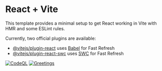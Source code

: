 # React + Vite

This template provides a minimal setup to get React working in Vite with HMR and some ESLint rules.

Currently, two official plugins are available:

- [@vitejs/plugin-react](https://github.com/vitejs/vite-plugin-react/blob/main/packages/plugin-react/README.md) uses [Babel](https://babeljs.io/) for Fast Refresh
- [@vitejs/plugin-react-swc](https://github.com/vitejs/vite-plugin-react-swc) uses [SWC](https://swc.rs/) for Fast Refresh

[![CodeQL](https://github.com/gabriel-rodriguezcastellini/tic-tac-toe/actions/workflows/github-code-scanning/codeql/badge.svg)](https://github.com/gabriel-rodriguezcastellini/tic-tac-toe/actions/workflows/github-code-scanning/codeql)
[![Greetings](https://github.com/gabriel-rodriguezcastellini/tic-tac-toe/actions/workflows/greetings.yml/badge.svg)](https://github.com/gabriel-rodriguezcastellini/tic-tac-toe/actions/workflows/greetings.yml)
